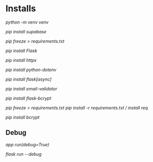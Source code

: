 # Installs

*python -m venv venv*

*pip install supabase*

*pip freeze > requirements.txt*

*pip install Flask*

*pip install httpx*

*pip install python-dotenv*

*pip install flask[async]*

*pip install email-validator*

*pip install flask-bcrypt*

*pip freeze > requirements.txt*
*pip install -r requirements.txt / install req*

*pip install bcrypt*

## Debug 

*app run(debug=True)*

*flask run --debug*